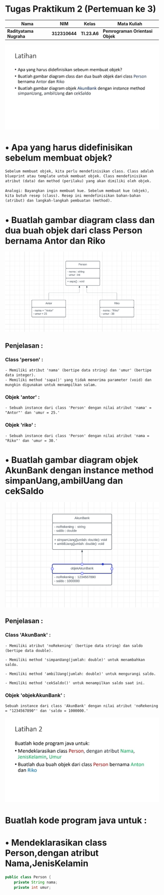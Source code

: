 # Tugas Praktikum 2 (Pertemuan ke 3) 

|Nama|NIM|Kelas|Mata Kuliah|
|----|---|-----|------|
|**Radityatama Nugraha**|**312310644**|**TI.23.A6**|**Pemrograman Orientasi Objek**|

![gambar](latihan1-gambar-diagram/ss1-latihan1.jpeg)

# • Apa yang harus didefinisikan sebelum membuat objek?
```
Sebelum membuat objek, kita perlu mendefinisikan class. Class adalah blueprint atau template untuk membuat objek. Class mendefinisikan atribut (data) dan method (perilaku) yang akan dimiliki oleh objek.

Analogi: Bayangkan ingin membuat kue. Sebelum membuat kue (objek), kita butuh resep (class). Resep ini mendefinisikan bahan-bahan (atribut) dan langkah-langkah pembuatan (method).
```

#  • Buatlah gambar diagram class dan dua buah objek dari class Person bernama Antor dan Riko

![gambar](latihan1-gambar-diagram/ss1-flowchart.png)

## Penjelasan :
### Class 'person' :
```
- Memiliki atribut 'nama' (bertipe data string) dan 'umur' (bertipe data integer).
- Memiliki method 'sapa()' yang tidak menerima parameter (void) dan mungkin digunakan untuk menampilkan salam.
```
### Objek 'antor' :
```
- Sebuah instance dari class 'Person' dengan nilai atribut 'nama' = "Antor"' dan 'umur = 25.'
```
### Objek 'riko' :
```
- Sebuah instance dari class 'Person' dengan nilai atribut 'nama = "Riko"' dan 'umur = 30.'
```

#  • Buatlah gambar diagram objek AkunBank dengan instance method simpanUang,ambilUang dan cekSaldo

![gambar](latihan1-gambar-diagram/ss2-flowchart.png)

## Penjelasan :
### Class 'AkunBank' :
```
- Memiliki atribut 'noRekening' (bertipe data string) dan saldo (bertipe data double).
```
```
- Memiliki method 'simpanUang(jumlah: double)' untuk menambahkan saldo.
```
```
- Memiliki method 'ambilUang(jumlah: double)' untuk mengurangi saldo.
```
```
- Memiliki method 'cekSaldo()' untuk menampilkan saldo saat ini.
```

### Objek 'objekAkunBank' :
```
Sebuah instance dari class 'AkunBank' dengan nilai atribut 'noRekening = "1234567890"' dan 'saldo = 1000000.'
```

![gambar](pemrograman-orientasi-objek2-java/img/ss1-latihan2.jpeg)

# Buatlah kode program java untuk :

# • Mendeklarasikan class Person,dengan atribut Nama,JenisKelamin















```java
public class Person {
    private String nama;
    private int umur;
```
































